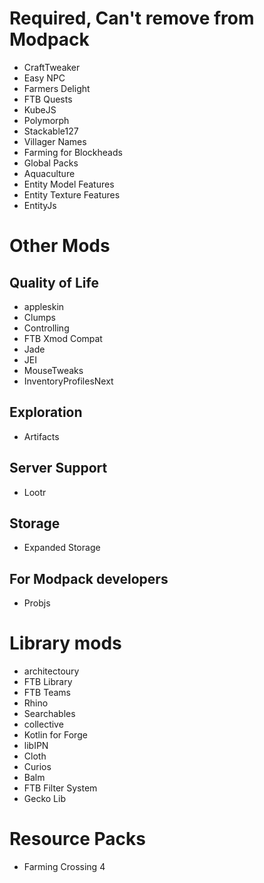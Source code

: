 # Required, Can't remove from Modpack
- CraftTweaker
- Easy NPC
- Farmers Delight
- FTB Quests
- KubeJS
- Polymorph
- Stackable127
- Villager Names
- Farming for Blockheads
- Global Packs
- Aquaculture
- Entity Model Features
- Entity Texture Features
- EntityJs
# Other Mods
## Quality of Life
- appleskin
- Clumps
- Controlling
- FTB Xmod Compat
- Jade
- JEI
- MouseTweaks
- InventoryProfilesNext
## Exploration
- Artifacts
## Server Support
- Lootr
## Storage
- Expanded Storage
## For Modpack developers
- Probjs
# Library mods
- architectoury
- FTB Library
- FTB Teams
- Rhino
- Searchables
- collective
- Kotlin for Forge
- libIPN
- Cloth
- Curios
- Balm
- FTB Filter System
- Gecko Lib

# Resource Packs
- Farming Crossing 4
